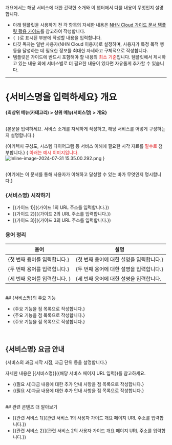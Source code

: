 개요에서는 해당 서비스에 대한 간략한 소개와 이 챕터에서 다룰 내용이 무엇인지 설명합니다.

* 아래 템플릿을 사용하기 전 각 항목의 자세한 내용은 [NHN Cloud 가이드 문서 템플릿 활용 가이드](https://nhnent.dooray.com/share/pages/zzvZY-57RG6imxkuc_-blA)를 참고하여 작성합니다.
* `{ }`로 표시된 부분에 작성할 내용을 입력합니다.
* 타깃 독자는 일반 사용자(NHN Cloud 이용자)로 설정하며, 사용자가 특정 목적 행동을 달성하는 데 필요한 정보를 최대한 자세하고 구체적으로 작성합니다.
* 템플릿은 가이드에 반드시 포함해야 할 내용의 <span style="color:#e11d21;">최소 기준</span>입니다. 템플릿에서 제시하고 있는 내용 외에 서비스별로 더 필요한 내용이 있다면 자유롭게 추가할 수 있습니다.

--- 

# {서비스명을 입력하세요} 개요

<!--문서의 각 페이지는 위 문서 제목(Heading 1, #) 단위로 모듈화합니다. 문서 제목(Heading 1)은 페이지당 1번만 사용할 수 있습니다.-->

**{최상위 메뉴(카테고리) > 상위 메뉴(서비스명) > 개요}**

<!--문서의 제목 바로 아랫줄에 평문에 볼드체를 적용한 스타일로 사용자 가이드 내에서 현재 페이지까지의 경로를 작성합니다.  -->
<!--예: **Network > Load Balancer > Load Balancer 개요**  -->
<br>
{본문을 입력하세요. 서비스 소개를 자세하게 작성하고, 해당 서비스를 어떻게 구성하는지 설명합니다.}

{아키텍처 구성도, 시스템 다이어그램 등 서비스 이해에 필요한 시각 자료를 <span style="color:#e11d21;">필수로 </span>첨부합니다.}
{ <span style="color:#e11d21;">아래는 예시 이미지입니다.</span>
![Inline-image-2024-07-31 15.35.00.292.png](/files/3859629584630822820)
}

<!--작성자는 편한 방법으로 초안을 그려 테크니컬 라이터에게 전달합니다. 테크니컬 라이터는 이미지 스타일 가이드에 따라 최종 이미지를 가공·제작하여 요청자에게 전달합니다. 요청자는 이미지가 의도에 맞게 제작되었는지 검토한 뒤 가이드 문서에 첨부합니다.-->

<!--서비스에 대한 간단한 소개 후 이 가이드에 대한 소개를 기재하기 전 한 줄 공백을 추가합니다.-->

<br>
{여기에는 이 문서를 통해 사용자가 이해하고 달성할 수 있는 바가 무엇인지 명시합니다.}

### {서비스명} 시작하기

<!--여기에서는 해당 서비스를 최초 시작할 때 참고할 수 있는 가이드의 하이퍼링크를 목차 형식으로 기재합니다. 점 목록을 사용합니다.  -->
<!--예를 들어 로드 밸런서 서비스라면 '로드 밸런서 지원 프로토콜', '로드 밸런서 생성', '리스너 설정', 'IP 접근제어 그룹 생성' 등의 내용을 선정하여 해당 가이드 URL을 목록으로 제공할 수 있습니다.  -->

* \[\{가이드 1\}\]\(\{가이드 1의 URL 주소를 입력합니다\.\}\)
* \[\{가이드 2\}\]\(\{가이드 2의 URL 주소를 입력합니다\.\}\)
* \[\{가이드 3\}\]\(\{가이드 3의 URL 주소를 입력합니다\.\}\)

### 용어 정리

<!-- 해당 서비스에서 다룰 주요 용어나 기술적인 용어를 정리합니다. 용어는 표 형태로 제공하며, 가급적이면 가나다순, ABC순으로 기재합니다. -->

| 용어 | 설명 |
| --- | --- |
| {첫 번째 용어를 입력합니다.} | {첫 번째 용어에 대한 설명을 입력합니다.} |
| {두 번째 용어를 입력합니다.} | {두 번째 용어에 대한 설명을 입력합니다.} |
| {세 번째 용어를 입력합니다. } | {세 번째 용어에 대한 설명을 입력합니다. |

<br>
## {서비스명}의 주요 기능

* {주요 기능을 점 목록으로 작성합니다.}
* {주요 기능을 점 목록으로 작성합니다.}
* {주요 기능을 점 목록으로 작성합니다.}
<br>

## {서비스명} 요금 안내

{서비스의 과금 시작 시점, 과금 단위 등을 설명합니다.}

자세한 내용은 \[\{서비스명\}\]\(\{해당 서비스 페이지 URL 입력\}\)를 참고하세요\.

* {(필요 시)과금 내용에 대한 추가 안내 사항을 점 목록으로 작성합니다.}
* {(필요 시)과금 내용에 대한 추가 안내 사항을 점 목록으로 작성합니다.}

<!-- 요금 안내는 요금표 등을 직접 기재하지 않으며, NHN Cloud 홈페이지 > 서비스 > 해당 서비스 페이지의 하이퍼링크를 위 템플릿 형식에 맞추어 첨부합니다. -->

<br>
## 관련 콘텐츠 더 알아보기

<!-- 해당 서비스와 연동해 사용하거나, 해당 서비스를 이해하는 데 도움이 되는 관련 서비스의 사용자 가이드-개요 페이지 하이퍼링크를 목차 형식으로 제공합니다. 점 목록을 사용합니다. -->

* [{관련 서비스 1}]{관련 서비스 1의 사용자 가이드 개요 페이지 URL 주소를 입력합니다.})
* [{관련 서비스 2}]{관련 서비스 2의 사용자 가이드 개요 페이지 URL 주소를 입력합니다.})